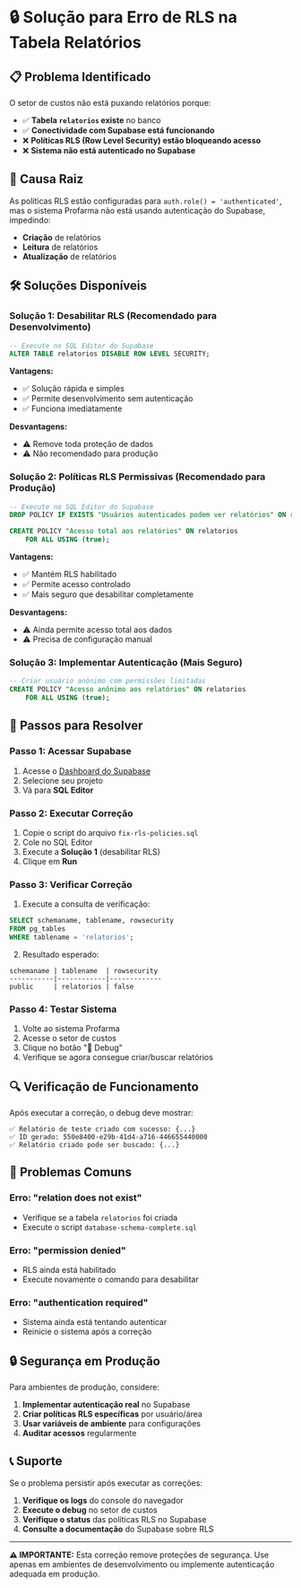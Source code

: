 # 🔒 Solução para Erro de RLS na Tabela Relatórios

## 📋 Problema Identificado

O setor de custos não está puxando relatórios porque:
- ✅ **Tabela `relatorios` existe** no banco
- ✅ **Conectividade com Supabase está funcionando**
- ❌ **Políticas RLS (Row Level Security) estão bloqueando acesso**
- ❌ **Sistema não está autenticado no Supabase**

## 🎯 Causa Raiz

As políticas RLS estão configuradas para `auth.role() = 'authenticated'`, mas o sistema Profarma não está usando autenticação do Supabase, impedindo:
- **Criação** de relatórios
- **Leitura** de relatórios
- **Atualização** de relatórios

## 🛠️ Soluções Disponíveis

### Solução 1: Desabilitar RLS (Recomendado para Desenvolvimento)

```sql
-- Execute no SQL Editor do Supabase
ALTER TABLE relatorios DISABLE ROW LEVEL SECURITY;
```

**Vantagens:**
- ✅ Solução rápida e simples
- ✅ Permite desenvolvimento sem autenticação
- ✅ Funciona imediatamente

**Desvantagens:**
- ⚠️ Remove toda proteção de dados
- ⚠️ Não recomendado para produção

### Solução 2: Políticas RLS Permissivas (Recomendado para Produção)

```sql
-- Execute no SQL Editor do Supabase
DROP POLICY IF EXISTS "Usuários autenticados podem ver relatórios" ON relatorios;

CREATE POLICY "Acesso total aos relatórios" ON relatorios
    FOR ALL USING (true);
```

**Vantagens:**
- ✅ Mantém RLS habilitado
- ✅ Permite acesso controlado
- ✅ Mais seguro que desabilitar completamente

**Desvantagens:**
- ⚠️ Ainda permite acesso total aos dados
- ⚠️ Precisa de configuração manual

### Solução 3: Implementar Autenticação (Mais Seguro)

```sql
-- Criar usuário anônimo com permissões limitadas
CREATE POLICY "Acesso anônimo aos relatórios" ON relatorios
    FOR ALL USING (true);
```

## 📝 Passos para Resolver

### Passo 1: Acessar Supabase
1. Acesse o [Dashboard do Supabase](https://supabase.com/dashboard)
2. Selecione seu projeto
3. Vá para **SQL Editor**

### Passo 2: Executar Correção
1. Copie o script do arquivo `fix-rls-policies.sql`
2. Cole no SQL Editor
3. Execute a **Solução 1** (desabilitar RLS)
4. Clique em **Run**

### Passo 3: Verificar Correção
1. Execute a consulta de verificação:
```sql
SELECT schemaname, tablename, rowsecurity 
FROM pg_tables 
WHERE tablename = 'relatorios';
```

2. Resultado esperado:
```
schemaname | tablename  | rowsecurity
-----------|------------|-------------
public     | relatorios | false
```

### Passo 4: Testar Sistema
1. Volte ao sistema Profarma
2. Acesse o setor de custos
3. Clique no botão "🐛 Debug"
4. Verifique se agora consegue criar/buscar relatórios

## 🔍 Verificação de Funcionamento

Após executar a correção, o debug deve mostrar:

```
✅ Relatório de teste criado com sucesso: {...}
✅ ID gerado: 550e8400-e29b-41d4-a716-446655440000
✅ Relatório criado pode ser buscado: {...}
```

## 🚨 Problemas Comuns

### Erro: "relation does not exist"
- Verifique se a tabela `relatorios` foi criada
- Execute o script `database-schema-complete.sql`

### Erro: "permission denied"
- RLS ainda está habilitado
- Execute novamente o comando para desabilitar

### Erro: "authentication required"
- Sistema ainda está tentando autenticar
- Reinicie o sistema após a correção

## 🔒 Segurança em Produção

Para ambientes de produção, considere:

1. **Implementar autenticação real** no Supabase
2. **Criar políticas RLS específicas** por usuário/área
3. **Usar variáveis de ambiente** para configurações
4. **Auditar acessos** regularmente

## 📞 Suporte

Se o problema persistir após executar as correções:

1. **Verifique os logs** do console do navegador
2. **Execute o debug** no setor de custos
3. **Verifique o status** das políticas RLS no Supabase
4. **Consulte a documentação** do Supabase sobre RLS

---

**⚠️ IMPORTANTE:** Esta correção remove proteções de segurança. Use apenas em ambientes de desenvolvimento ou implemente autenticação adequada em produção.
